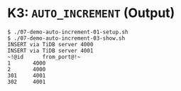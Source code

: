 # K3: `AUTO_INCREMENT` (Output)

```11
$ ./07-demo-auto-increment-01-setup.sh
$ ./07-demo-auto-increment-03-show.sh
INSERT via TiDB server 4000
INSERT via TiDB server 4001
~!@id      from_port@!~
1       4000
2       4000
301     4001
302     4001
```